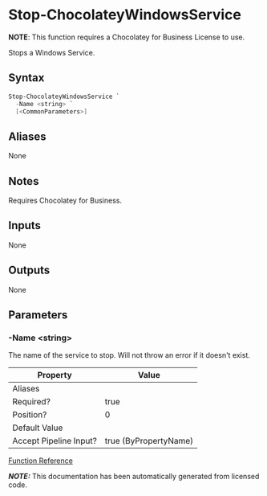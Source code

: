﻿---
Title: Stop-ChocolateyWindowsService
Description: Information on Stop-ChocolateyWindowsService function
RedirectFrom: docs/helpers-stop-chocolatey-windows-service
---

# Stop-ChocolateyWindowsService

**NOTE**: This function requires a Chocolatey for Business License to use.

Stops a Windows Service.


## Syntax

~~~powershell
Stop-ChocolateyWindowsService `
  -Name <string> `
  [<CommonParameters>]
~~~



## Aliases

None

## Notes
Requires Chocolatey for Business.

## Inputs

None

## Outputs

None

## Parameters

###  -Name &lt;string&gt;
The name of the service to stop. Will not throw an error if it doesn't exist.


Property               | Value
---------------------- | ---------------------
Aliases                |
Required?              | true
Position?              | 0
Default Value          |
Accept Pipeline Input? | true (ByPropertyName)




[Function Reference](./reference)

***NOTE:*** This documentation has been automatically generated from licensed code.
